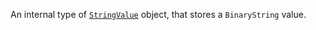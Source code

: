 An internal type of [`StringValue`](https://create.roblox.com/docs/reference/engine/classes/StringValue) object, that stores a `BinaryString`
value.